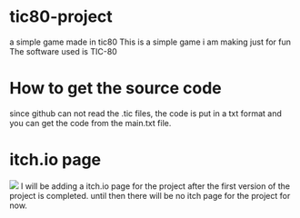 # tic80-project
a simple game made in tic80
This is a simple game i am making just for fun
The software used is TIC-80
<h1>How to get the source code</h1>
since github can not read the .tic files, the code is put in a txt format and you can get the code from the main.txt file. 


<h1>itch.io page</h1>
<img src="https://www.google.com/imgres?imgurl=https%3A%2F%2Fres.cloudinary.com%2Fpracticaldev%2Fimage%2Ffetch%2Fs--fsWR5_vw--%2Fc_imagga_scale%2Cf_auto%2Cfl_progressive%2Ch_900%2Cq_auto%2Cw_1600%2Fhttps%3A%2F%2Fdev-to-uploads.s3.amazonaws.com%2Fi%2F3h7oytc19ht12g3uk3np.png&tbnid=YE30KmEky84_jM&vet=12ahUKEwi406H284uAAxUJKewKHZLeBw8QMygGegUIARCdAQ..i&imgrefurl=https%3A%2F%2Fdev.to%2Fcoderarchive%2Fwriting-a-high-quality-readme-1k3j&docid=hLtvED7qBTvReM&w=1600&h=900&q=g%20readme.md&client=firefox-b-1-d&ved=2ahUKEwi406H284uAAxUJKewKHZLeBw8QMygGegUIARCdAQ" />
I will be adding a itch.io page for the project after the first version of the project is completed.
until then there will be no itch page for the project for now.
